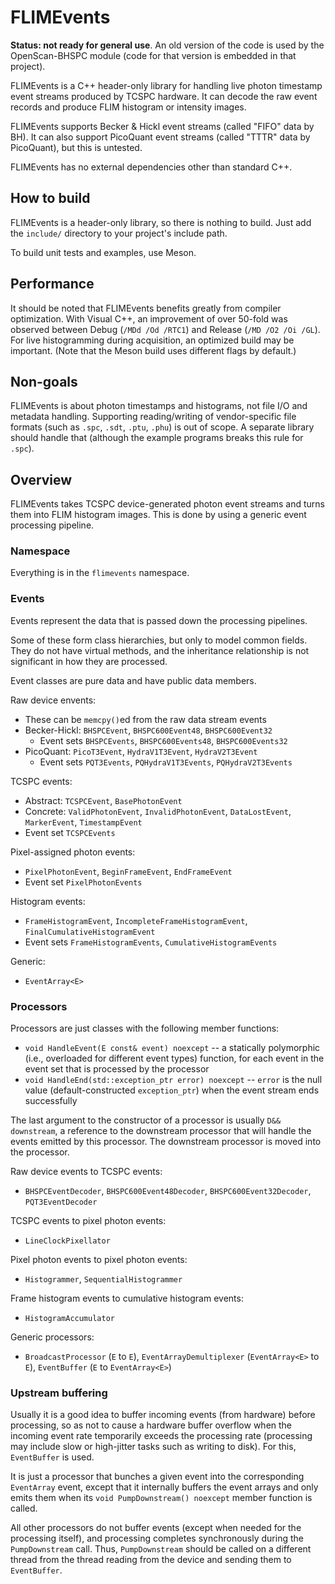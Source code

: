 # FLIMEvents

**Status: not ready for general use**. An old version of the code is used by
the OpenScan-BHSPC module (code for that version is embedded in that project).

FLIMEvents is a C++ header-only library for handling live photon timestamp
event streams produced by TCSPC hardware. It can decode the raw event records
and produce FLIM histogram or intensity images.

FLIMEvents supports Becker & Hickl event streams (called "FIFO" data by BH). It
can also support PicoQuant event streams (called "TTTR" data by PicoQuant), but
this is untested.

FLIMEvents has no external dependencies other than standard C++.

## How to build

FLIMEvents is a header-only library, so there is nothing to build. Just add the
`include/` directory to your project's include path.

To build unit tests and examples, use Meson.

## Performance

It should be noted that FLIMEvents benefits greatly from compiler optimization.
With Visual C++, an improvement of over 50-fold was observed between Debug
(`/MDd /Od /RTC1`) and Release (`/MD /O2 /Oi /GL`). For live histogramming
during acquisition, an optimized build may be important. (Note that the Meson
build uses different flags by default.)

## Non-goals

FLIMEvents is about photon timestamps and histograms, not file I/O and metadata
handling. Supporting reading/writing of vendor-specific file formats (such as
`.spc`, `.sdt`, `.ptu`, `.phu`) is out of scope. A separate library should
handle that (although the example programs breaks this rule for `.spc`).

## Overview

FLIMEvents takes TCSPC device-generated photon event streams and turns them
into FLIM histogram images. This is done by using a generic event processing
pipeline.

### Namespace

Everything is in the `flimevents` namespace.

### Events

Events represent the data that is passed down the processing pipelines.

Some of these form class hierarchies, but only to model common fields. They do
not have virtual methods, and the inheritance relationship is not significant
in how they are processed.

Event classes are pure data and have public data members.

Raw device envents:

- These can be `memcpy()`ed from the raw data stream events
- Becker-Hickl: `BHSPCEvent`, `BHSPC600Event48`, `BHSPC600Event32`
  - Event sets `BHSPCEvents`, `BHSPC600Events48`, `BHSPC600Events32`
- PicoQuant: `PicoT3Event`, `HydraV1T3Event`, `HydraV2T3Event`
  - Event sets `PQT3Events`, `PQHydraV1T3Events`, `PQHydraV2T3Events`

TCSPC events:

- Abstract: `TCSPCEvent`, `BasePhotonEvent`
- Concrete: `ValidPhotonEvent`, `InvalidPhotonEvent`, `DataLostEvent`,
  `MarkerEvent`, `TimestampEvent`
- Event set `TCSPCEvents`

Pixel-assigned photon events:

- `PixelPhotonEvent`, `BeginFrameEvent`, `EndFrameEvent`
- Event set `PixelPhotonEvents`

Histogram events:

- `FrameHistogramEvent`, `IncompleteFrameHistogramEvent`,
  `FinalCumulativeHistogramEvent`
- Event sets `FrameHistogramEvents`, `CumulativeHistogramEvents`

Generic:

- `EventArray<E>`

### Processors

Processors are just classes with the following member functions:

- `void HandleEvent(E const& event) noexcept` -- a statically polymorphic
  (i.e., overloaded for different event types) function, for each event in the
  event set that is processed by the processor
- `void HandleEnd(std::exception_ptr error) noexcept` -- `error` is the null
  value (default-constructed `exception_ptr`) when the event stream ends
  successfully

The last argument to the constructor of a processor is usually `D&&
downstream`, a reference to the downstream processor that will handle the
events emitted by this processor. The downstream processor is moved into the
processor.

Raw device events to TCSPC events:

- `BHSPCEventDecoder`, `BHSPC600Event48Decoder`, `BHSPC600Event32Decoder`,
  `PQT3EventDecoder`

TCSPC events to pixel photon events:

- `LineClockPixellator`

Pixel photon events to pixel photon events:

- `Histogrammer`, `SequentialHistogrammer`

Frame histogram events to cumulative histogram events:

- `HistogramAccumulator`

Generic processors:

- `BroadcastProcessor` (`E` to `E`), `EventArrayDemultiplexer` (`EventArray<E>`
  to `E`), `EventBuffer` (`E` to `EventArray<E>`)

### Upstream buffering

Usually it is a good idea to buffer incoming events (from hardware) before
processing, so as not to cause a hardware buffer overflow when the incoming
event rate temporarily exceeds the processing rate (processing may include slow
or high-jitter tasks such as writing to disk). For this, `EventBuffer` is used.

It is just a processor that bunches a given event into the corresponding
`EventArray` event, except that it internally buffers the event arrays and only
emits them when its `void PumpDownstream() noexcept` member function is called.

All other processors do not buffer events (except when needed for the
processing itself), and processing completes synchronously during the
`PumpDownstream` call. Thus, `PumpDownstream` should be called on a different
thread from the thread reading from the device and sending them to
`EventBuffer`.
